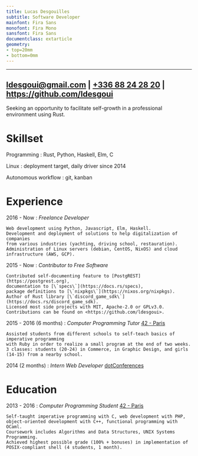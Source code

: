 ```yaml
---
title: Lucas Desgouilles
subtitle: Software Developer
mainfont: Fira Sans
monofont: Fira Mono
sansfont: Fira Sans
documentclass: extarticle
geometry:
- top=20mm
- bottom=0mm
---
```


-----
<ldesgoui@gmail.com> | [+336 88 24 28 20](tel:+33688242820) | <https://github.com/ldesgoui>
-----


Seeking an opportunity to facilitate self-growth in a professional environment using Rust.


# Skillset

Programming
: Rust, Python, Haskell, Elm, C

Linux
: deployment target, daily driver since 2014

Autonomous workflow
: git, kanban


# Experience

2016 - Now
:   *Freelance Developer*

    Web development using Python, Javascript, Elm, Haskell.
    Development and deployment of solutions to help digitalization of companies
    from various industries (yachting, driving school, restauration).
    Administration of Linux servers (debian, CentOS, NixOS) and cloud infrastructure (AWS, GCP).

2015 - Now
:   *Contributor to Free Software*

    Contributed self-documenting feature to [PostgREST](https://postgrest.org),
    documentation to [\`specs\`](https://docs.rs/specs),
    package definitions to [\`nixpkgs\`](https://nixos.org/nixpkgs).
    Author of Rust library [\`discord_game_sdk\`](https://docs.rs/discord_game_sdk).
    Licensed most side projects with MIT, Apache-2.0 or GPLv3.0.
    Contributions can be found on <https://github.com/ldesgoui>.

2015 - 2016 (6 months)
:   *Computer Programming Tutor* [42 - Paris](https://42.fr)

    Assisted students from different schools to self-teach basics of imperative programming
    with Ruby in order to realize a small program at the end of two weeks.
    3 classes: students (20-24) in Commerce, in Graphic Design, and girls (14-15) from a nearby school.

2014 (2 months)
:   *Intern Web Developer* [dotConferences](https://www.dotconferences.com/)


# Education

2013 - 2016
:   *Computer Programming Student* [42 - Paris](https://42.fr)

    Self-taught imperative programming with C, web development with PHP,
    object-oriented development with C++, functional programming with OCaml.
    Coursework includes Algorithms and Data Structures, UNIX Systems Programming.
    Achieved highest possible grade (100% + bonuses) in implementation of
    POSIX-compliant shell (4 students, 1 month).
